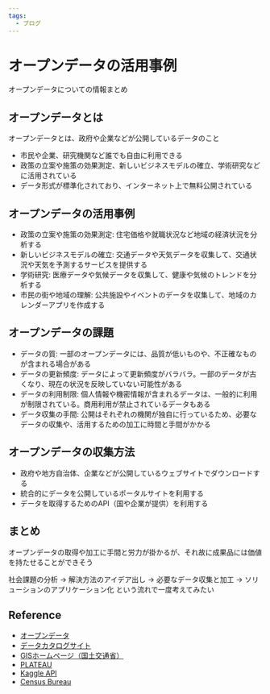 ```yaml
---
tags:
  - ブログ
---
```


# オープンデータの活用事例

オープンデータについての情報まとめ

## オープンデータとは

オープンデータとは、政府や企業などが公開しているデータのこと

* 市民や企業、研究機関など誰でも自由に利用できる
* 政策の立案や施策の効果測定、新しいビジネスモデルの確立、学術研究などに活用されている
* データ形式が標準化されており、インターネット上で無料公開されている

## オープンデータの活用事例

* 政策の立案や施策の効果測定: 住宅価格や就職状況など地域の経済状況を分析する
* 新しいビジネスモデルの確立: 交通データや天気データを収集して、交通状況や天気を予測するサービスを提供する
* 学術研究: 医療データや気候データを収集して、健康や気候のトレンドを分析する
* 市民の街や地域の理解: 公共施設やイベントのデータを収集して、地域のカレンダーアプリを作成する

## オープンデータの課題

* データの質: 一部のオープンデータには、品質が低いものや、不正確なものが含まれる場合がある
* データの更新頻度: データによって更新頻度がバラバラ。一部のデータが古くなり、現在の状況を反映していない可能性がある
* データの利用制限: 個人情報や機密情報が含まれるデータは、一般的に利用が制限されている。商用利用が禁止されているデータもある
* データ収集の手間: 公開はそれぞれの機関が独自に行っているため、必要なデータの収集や、活用するための加工に時間と手間がかかる

## オープンデータの収集方法

* 政府や地方自治体、企業などが公開しているウェブサイトでダウンロードする
* 統合的にデータを公開しているポータルサイトを利用する
* データを取得するためのAPI（国や企業が提供）を利用する

## まとめ

オープンデータの取得や加工に手間と労力が掛かるが、それ故に成果品には価値を持たせることができそう

社会課題の分析 → 解決方法のアイデア出し → 必要なデータ収集と加工 → ソリューションのアプリケーション化 という流れで一度考えてみたい


## Reference
* [オープンデータ](https://www.digital.go.jp/resources/open_data/)
* [データカタログサイト](https://www.data.go.jp/)
* [GISホームページ（国土交通省）](https://nlftp.mlit.go.jp/index.html)
* [PLATEAU](https://www.mlit.go.jp/plateau/)
* [Kaggle API](https://github.com/Kaggle/kaggle-api)
* [Census Bureau](https://www.census.gov/data/developers/data-sets.html)
